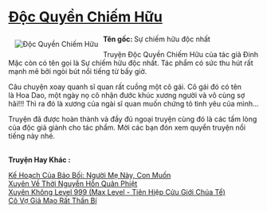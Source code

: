 <a href="https://utruyen.com/doc-quyen-chiem-huu/2167/" title="Độc Quyền Chiếm Hữu"><h1>Độc Quyền Chiếm Hữu</h1></a><div style="display:table"><img align="right" style="float: left; padding: 10px;" src="https://utruyen.com/images/story/200x260/doc-quyen-chiem-huu.jpg" alt="Độc Quyền Chiếm Hữu"><b>Tên gốc: </b>Sự chiếm hữu độc nhất<p></p>Truyện Độc Quyền Chiếm Hữu của tác giả Đinh Mặc còn có tên gọi là Sự chiếm hữu độc nhất. Tác phẩm có sức thu hút rất mạnh mẽ bởi ngòi bút nổi tiếng từ bấy giờ.<p></p>Câu chuyện xoay quanh sĩ quan rất cuồng một cô gái. Cô gái đó có tên là Hoa Dao, một ngày nọ cô nhận đước khúc xương người và vô cùng sợ hãi!!! Thì ra đó là xương của ngài sĩ quan muốn chứng tỏ tình yêu của mình...<p></p>Truyện đã được hoàn thành và đầy đủ ngoại truyện cùng đó là các tấm lòng của độc giả giành cho tác phẩm. Mời các bạn đón xem quyển truyện nổi tiếng này nhé.</div><p><br><b>Truyện Hay Khác :</b></p><a href="https://utruyen.com/ke-hoach-cua-bao-boi-nguoi-me-nay-con-muon/17573/" alt="Kế Hoạch Của Bảo Bối: Người Mẹ Này, Con Muốn">Kế Hoạch Của Bảo Bối: Người Mẹ Này, Con Muốn</a><br/><a href="https://github.com/quanluxury/truyenhot/tree/master/truyenhay/18510/" alt="Xuyên Về Thời Nguyễn Hỗn Quân Phiệt">Xuyên Về Thời Nguyễn Hỗn Quân Phiệt</a><br/><a href="https://github.com/quanluxury/ngontinhhot/tree/master/truyenhay/17636/" alt="Xuyên Không Level 999 (Max Level - Tiên Hiệp Cửu Giới Chúa Tể)">Xuyên Không Level 999 (Max Level - Tiên Hiệp Cửu Giới Chúa Tể)</a><br/><a href="https://github.com/quanluxury/truyenhot/tree/master/truyenhay/10880/" alt="Cô Vợ Giả Mạo Rất Thần Bí">Cô Vợ Giả Mạo Rất Thần Bí</a><br/>